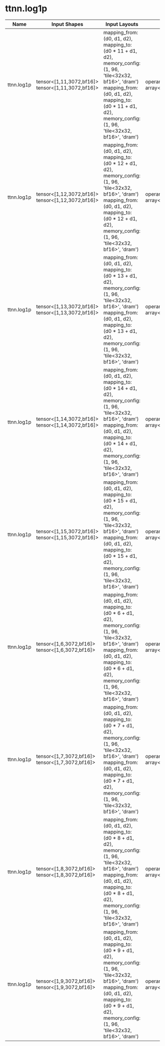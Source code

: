 # ttnn.log1p

| Name | Input Shapes | Input Layouts | Attributes | Output Shapes | Output Layouts | PCC | ATOL |
|------|--------------|---------------|------------|---------------|----------------|-----|------|
| ttnn.log1p | tensor<[1,11,3072,bf16]> <br> tensor<[1,11,3072,bf16]> | mapping_from: (d0, d1, d2), mapping_to: (d0 * 11 + d1, d2), memory_config: (1, 96, 'tile<32x32, bf16>', 'dram') <br> mapping_from: (d0, d1, d2), mapping_to: (d0 * 11 + d1, d2), memory_config: (1, 96, 'tile<32x32, bf16>', 'dram') | operandSegmentSizes: array<i32: 1, 1> | tensor<[1,11,3072,bf16]> | mapping_from: (d0, d1, d2), mapping_to: (d0 * 11 + d1, d2), memory_config: (1, 96, 'tile<32x32, bf16>', 'dram') | nan | nan |
| ttnn.log1p | tensor<[1,12,3072,bf16]> <br> tensor<[1,12,3072,bf16]> | mapping_from: (d0, d1, d2), mapping_to: (d0 * 12 + d1, d2), memory_config: (1, 96, 'tile<32x32, bf16>', 'dram') <br> mapping_from: (d0, d1, d2), mapping_to: (d0 * 12 + d1, d2), memory_config: (1, 96, 'tile<32x32, bf16>', 'dram') | operandSegmentSizes: array<i32: 1, 1> | tensor<[1,12,3072,bf16]> | mapping_from: (d0, d1, d2), mapping_to: (d0 * 12 + d1, d2), memory_config: (1, 96, 'tile<32x32, bf16>', 'dram') | nan | nan |
| ttnn.log1p | tensor<[1,13,3072,bf16]> <br> tensor<[1,13,3072,bf16]> | mapping_from: (d0, d1, d2), mapping_to: (d0 * 13 + d1, d2), memory_config: (1, 96, 'tile<32x32, bf16>', 'dram') <br> mapping_from: (d0, d1, d2), mapping_to: (d0 * 13 + d1, d2), memory_config: (1, 96, 'tile<32x32, bf16>', 'dram') | operandSegmentSizes: array<i32: 1, 1> | tensor<[1,13,3072,bf16]> | mapping_from: (d0, d1, d2), mapping_to: (d0 * 13 + d1, d2), memory_config: (1, 96, 'tile<32x32, bf16>', 'dram') | nan | nan |
| ttnn.log1p | tensor<[1,14,3072,bf16]> <br> tensor<[1,14,3072,bf16]> | mapping_from: (d0, d1, d2), mapping_to: (d0 * 14 + d1, d2), memory_config: (1, 96, 'tile<32x32, bf16>', 'dram') <br> mapping_from: (d0, d1, d2), mapping_to: (d0 * 14 + d1, d2), memory_config: (1, 96, 'tile<32x32, bf16>', 'dram') | operandSegmentSizes: array<i32: 1, 1> | tensor<[1,14,3072,bf16]> | mapping_from: (d0, d1, d2), mapping_to: (d0 * 14 + d1, d2), memory_config: (1, 96, 'tile<32x32, bf16>', 'dram') | nan | nan |
| ttnn.log1p | tensor<[1,15,3072,bf16]> <br> tensor<[1,15,3072,bf16]> | mapping_from: (d0, d1, d2), mapping_to: (d0 * 15 + d1, d2), memory_config: (1, 96, 'tile<32x32, bf16>', 'dram') <br> mapping_from: (d0, d1, d2), mapping_to: (d0 * 15 + d1, d2), memory_config: (1, 96, 'tile<32x32, bf16>', 'dram') | operandSegmentSizes: array<i32: 1, 1> | tensor<[1,15,3072,bf16]> | mapping_from: (d0, d1, d2), mapping_to: (d0 * 15 + d1, d2), memory_config: (1, 96, 'tile<32x32, bf16>', 'dram') | nan | nan |
| ttnn.log1p | tensor<[1,6,3072,bf16]> <br> tensor<[1,6,3072,bf16]> | mapping_from: (d0, d1, d2), mapping_to: (d0 * 6 + d1, d2), memory_config: (1, 96, 'tile<32x32, bf16>', 'dram') <br> mapping_from: (d0, d1, d2), mapping_to: (d0 * 6 + d1, d2), memory_config: (1, 96, 'tile<32x32, bf16>', 'dram') | operandSegmentSizes: array<i32: 1, 1> | tensor<[1,6,3072,bf16]> | mapping_from: (d0, d1, d2), mapping_to: (d0 * 6 + d1, d2), memory_config: (1, 96, 'tile<32x32, bf16>', 'dram') | nan | nan |
| ttnn.log1p | tensor<[1,7,3072,bf16]> <br> tensor<[1,7,3072,bf16]> | mapping_from: (d0, d1, d2), mapping_to: (d0 * 7 + d1, d2), memory_config: (1, 96, 'tile<32x32, bf16>', 'dram') <br> mapping_from: (d0, d1, d2), mapping_to: (d0 * 7 + d1, d2), memory_config: (1, 96, 'tile<32x32, bf16>', 'dram') | operandSegmentSizes: array<i32: 1, 1> | tensor<[1,7,3072,bf16]> | mapping_from: (d0, d1, d2), mapping_to: (d0 * 7 + d1, d2), memory_config: (1, 96, 'tile<32x32, bf16>', 'dram') | nan | nan |
| ttnn.log1p | tensor<[1,8,3072,bf16]> <br> tensor<[1,8,3072,bf16]> | mapping_from: (d0, d1, d2), mapping_to: (d0 * 8 + d1, d2), memory_config: (1, 96, 'tile<32x32, bf16>', 'dram') <br> mapping_from: (d0, d1, d2), mapping_to: (d0 * 8 + d1, d2), memory_config: (1, 96, 'tile<32x32, bf16>', 'dram') | operandSegmentSizes: array<i32: 1, 1> | tensor<[1,8,3072,bf16]> | mapping_from: (d0, d1, d2), mapping_to: (d0 * 8 + d1, d2), memory_config: (1, 96, 'tile<32x32, bf16>', 'dram') | nan | nan |
| ttnn.log1p | tensor<[1,9,3072,bf16]> <br> tensor<[1,9,3072,bf16]> | mapping_from: (d0, d1, d2), mapping_to: (d0 * 9 + d1, d2), memory_config: (1, 96, 'tile<32x32, bf16>', 'dram') <br> mapping_from: (d0, d1, d2), mapping_to: (d0 * 9 + d1, d2), memory_config: (1, 96, 'tile<32x32, bf16>', 'dram') | operandSegmentSizes: array<i32: 1, 1> | tensor<[1,9,3072,bf16]> | mapping_from: (d0, d1, d2), mapping_to: (d0 * 9 + d1, d2), memory_config: (1, 96, 'tile<32x32, bf16>', 'dram') | nan | nan |
